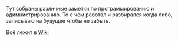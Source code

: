
Тут собраны различные заметки по программированию и адимнистрированию. То c чем работал и разбирался когда либо, записываю на будущее чтобы не забыть. 

Всё лежит в [Wiki](https://github.com/rsajob/docs/wiki)
